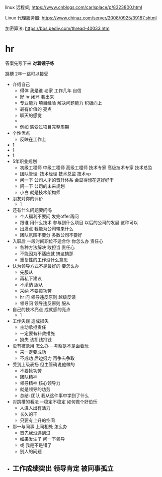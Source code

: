 linux 远程桌; https://www.cnblogs.com/carlsplace/p/8323800.html

Linux 代理服务器: https://www.chinaz.com/server/2008/0925/39187.shtml

加密算法: https://bbs.pediy.com/thread-40033.htm





# hr

 答案先写下来 **对着镜子练**

跳槽 2年一跳可以接受

- 介绍自己
  - 得体 我是谁 老家 工作几年 自信
  - 好 hr 闭环 套出来
  - 专业能力 项目经验 解决问题能力 积极向上
  - 最有价值的 亮点
  - 聊天的感觉
  -  
  - 例如 感受过项目完整周期
- 个性优点
  - 反映在工作上
- 1
- 1
- 1
- 5年职业规划
  - 初级工程师 中级工程师 高级工程师 技术专家 高级技术专家 技术总监
  - 团队管理:  技术经理 技术总监 技术vp
  - 问一下 公司人才的晋升体系 会显得想在这好好干
  - 问一下 公司的未来规划
  - 小白 就是技术架构师
- 朋友对你的评价
  - 1
- 还有什么问题要问吗
  - 个人福利不要问 发完offer再问
  - 跟谁 用什么技术 参与到什么项目 以后的公司的发展 这种可以
  - 出发点 我能为公司带来什么
  - 团队氛围不要分 多数公司不要好 
- 入职后 一段时间职位不适合你 你怎么办  责任心
  - 各种方法解决 敢担当 责任心
  - 不能因为不适应就 搞这搞那
  - 重复性的工作没什么意思
- 认为领导方式不是最好的 要怎么办
  - 先服从
  - 再私下建议
  - 不采纳 服从
  - 采纳 不要揽功劳
  - hr 问 领导违反原则 越级反馈
  - 领导问 领导违反原则 服从
- 自己的技术亮点 成就感的亮点
  - 1
- 工作失误 造成损失
  - 主动承担责任
  - 一定要有补救措施
  - 损失 该扣钱扣钱
- 没有被录用 怎么办    --考察是不是面着玩
  - 来一定要成功
  - 不成功 后边努力 再争去争取
- 受到上级表扬 但主管确说他做的
  - 不要抢功劳
  - 团队精神 
  - 领导精神 核心领导力
  - 就是领导的功劳
  - 总结: 团队 我从这件事中学到了什么
- 对跳槽的看法  --稳定不稳定 如何做个好伯乐
  - 人进人出有活力
  - 长久的干
  - 只要有上升的空间 
- 那一与同事 上司相处 怎么办
  - 首先我没遇到过
  - 如果发生了 问一下领导
  - 或 我是不是错了
  - 别人的问题
- 工作成绩突出 领导肯定 被同事孤立
  - 